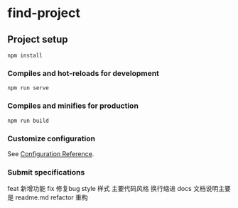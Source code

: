 <!--
 * @Author: ZhouCong
 * @Date: 2022-02-25 17:24:44
 * @LastEditors: ZhouCong
 * @LastEditTime: 2022-03-03 16:11:23
 * @Description: file content
 * @FilePath: \find-project\README.md
-->
# find-project

## Project setup
```
npm install
```

### Compiles and hot-reloads for development
```
npm run serve
```

### Compiles and minifies for production
```
npm run build
```

### Customize configuration
See [Configuration Reference](https://cli.vuejs.org/config/).

### Submit specifications 
feat 新增功能
fix 修复bug
style 样式 主要代码风格 换行缩进
docs 文档说明主要是 readme.md
refactor 重构
